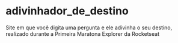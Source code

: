# adivinhador_de_destino
 Site em que você digita uma pergunta e ele adivinha o seu destino, realizado durante a Primeira Maratona Explorer da Rocketseat
